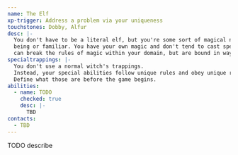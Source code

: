```yaml
---
name: The Elf
xp-trigger: Address a problem via your uniqueness
touchstones: Dobby, Alfur
desc: |-
  You don't have to be a literal elf, but you're some sort of magical non­human companion, like a fairy
  being or familiar. You have your own magic and don't tend to cast spells like other characters. You
  can break the rules of magic within your domain, but are bound in ways others aren't.
specialtrappings: |-
  You don't use a normal witch's trappings.
  Instead, your special abilities follow unique rules and obey unique restrictions.
  Define what those are before the game begins.
abilities:
  - name: TODO
    checked: true
    desc: |-
      TBD
contacts:
  - TBD
---
```


TODO describe